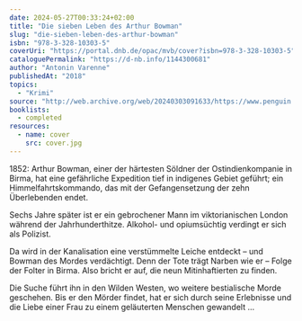 ```yaml
---
date: 2024-05-27T00:33:24+02:00
title: "Die sieben Leben des Arthur Bowman"
slug: "die-sieben-leben-des-arthur-bowman"
isbn: "978-3-328-10303-5"
coverUri: "https://portal.dnb.de/opac/mvb/cover?isbn=978-3-328-10303-5"
cataloguePermalink: "https://d-nb.info/1144300681"
author: "Antonin Varenne"
publishedAt: "2018"
topics:
  - "Krimi"
source: "http://web.archive.org/web/20240303091633/https://www.penguin.de/ebook/Die-sieben-Leben-des-Arthur-Bowman/Antonin-Varenne/C-Bertelsmann/e467110.rhd"
booklists:
  - completed
resources:
  - name: cover
    src: cover.jpg
---
```


1852: Arthur Bowman, einer der härtesten Söldner der Ostindienkompanie in Birma, 
hat eine gefährliche Expedition tief in indigenes Gebiet geführt; ein 
Himmelfahrtskommando, das mit der Gefangensetzung der zehn Überlebenden endet.

Sechs Jahre später ist er ein gebrochener Mann im viktorianischen London während 
der Jahrhunderthitze. Alkohol- und opiumsüchtig verdingt er sich als Polizist. 

Da wird in der Kanalisation eine verstümmelte Leiche entdeckt – und Bowman des 
Mordes verdächtigt. Denn der Tote trägt Narben wie er – Folge der Folter in 
Birma. Also bricht er auf, die neun Mitinhaftierten zu finden.

Die Suche führt ihn in den Wilden Westen, wo weitere bestialische Morde 
geschehen. Bis er den Mörder findet, hat er sich durch seine Erlebnisse und die 
Liebe einer Frau zu einem geläuterten Menschen gewandelt …